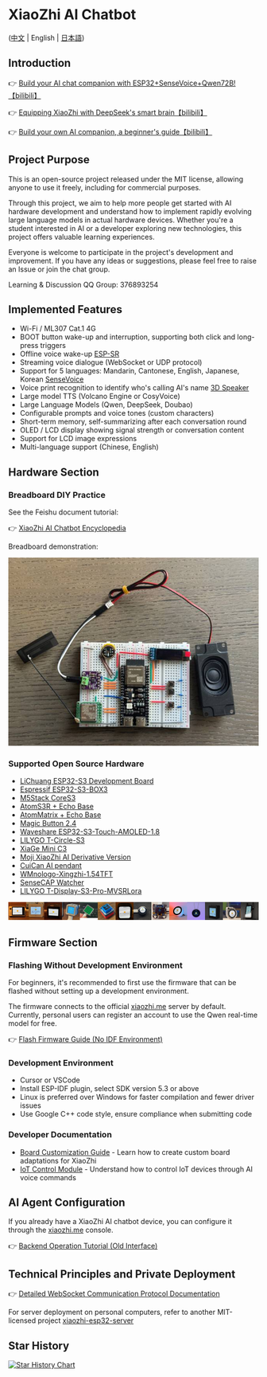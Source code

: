 # XiaoZhi AI Chatbot

([中文](README.md) | English | [日本語](README_ja.md))

## Introduction

👉 [Build your AI chat companion with ESP32+SenseVoice+Qwen72B!【bilibili】](https://www.bilibili.com/video/BV11msTenEH3/)

👉 [Equipping XiaoZhi with DeepSeek's smart brain【bilibili】](https://www.bilibili.com/video/BV1GQP6eNEFG/)

👉 [Build your own AI companion, a beginner's guide【bilibili】](https://www.bilibili.com/video/BV1XnmFYLEJN/)

## Project Purpose

This is an open-source project released under the MIT license, allowing anyone to use it freely, including for commercial purposes.

Through this project, we aim to help more people get started with AI hardware development and understand how to implement rapidly evolving large language models in actual hardware devices. Whether you're a student interested in AI or a developer exploring new technologies, this project offers valuable learning experiences.

Everyone is welcome to participate in the project's development and improvement. If you have any ideas or suggestions, please feel free to raise an Issue or join the chat group.

Learning & Discussion QQ Group: 376893254

## Implemented Features

- Wi-Fi / ML307 Cat.1 4G
- BOOT button wake-up and interruption, supporting both click and long-press triggers
- Offline voice wake-up [ESP-SR](https://github.com/espressif/esp-sr)
- Streaming voice dialogue (WebSocket or UDP protocol)
- Support for 5 languages: Mandarin, Cantonese, English, Japanese, Korean [SenseVoice](https://github.com/FunAudioLLM/SenseVoice)
- Voice print recognition to identify who's calling AI's name [3D Speaker](https://github.com/modelscope/3D-Speaker)
- Large model TTS (Volcano Engine or CosyVoice)
- Large Language Models (Qwen, DeepSeek, Doubao)
- Configurable prompts and voice tones (custom characters)
- Short-term memory, self-summarizing after each conversation round
- OLED / LCD display showing signal strength or conversation content
- Support for LCD image expressions
- Multi-language support (Chinese, English)

## Hardware Section

### Breadboard DIY Practice

See the Feishu document tutorial:

👉 [XiaoZhi AI Chatbot Encyclopedia](https://ccnphfhqs21z.feishu.cn/wiki/F5krwD16viZoF0kKkvDcrZNYnhb?from=from_copylink)

Breadboard demonstration:

![Breadboard Demo](docs/wiring2.jpg)

### Supported Open Source Hardware

- <a href="https://oshwhub.com/li-chuang-kai-fa-ban/li-chuang-shi-zhan-pai-esp32-s3-kai-fa-ban" target="_blank" title="LiChuang ESP32-S3 Development Board">LiChuang ESP32-S3 Development Board</a>
- <a href="https://github.com/espressif/esp-box" target="_blank" title="Espressif ESP32-S3-BOX3">Espressif ESP32-S3-BOX3</a>
- <a href="https://docs.m5stack.com/zh_CN/core/CoreS3" target="_blank" title="M5Stack CoreS3">M5Stack CoreS3</a>
- <a href="https://docs.m5stack.com/en/atom/Atomic%20Echo%20Base" target="_blank" title="AtomS3R + Echo Base">AtomS3R + Echo Base</a>
- <a href="https://docs.m5stack.com/en/core/ATOM%20Matrix" target="_blank" title="AtomMatrix + Echo Base">AtomMatrix + Echo Base</a>
- <a href="https://gf.bilibili.com/item/detail/1108782064" target="_blank" title="Magic Button 2.4">Magic Button 2.4</a>
- <a href="https://www.waveshare.net/shop/ESP32-S3-Touch-AMOLED-1.8.htm" target="_blank" title="Waveshare ESP32-S3-Touch-AMOLED-1.8">Waveshare ESP32-S3-Touch-AMOLED-1.8</a>
- <a href="https://github.com/Xinyuan-LilyGO/T-Circle-S3" target="_blank" title="LILYGO T-Circle-S3">LILYGO T-Circle-S3</a>
- <a href="https://oshwhub.com/tenclass01/xmini_c3" target="_blank" title="XiaGe Mini C3">XiaGe Mini C3</a>
- <a href="https://oshwhub.com/movecall/moji-xiaozhi-ai-derivative-editi" target="_blank" title="Movecall Moji ESP32S3">Moji XiaoZhi AI Derivative Version</a>
- <a href="https://oshwhub.com/movecall/cuican-ai-pendant-lights-up-y" target="_blank" title="Movecall CuiCan ESP32S3">CuiCan AI pendant</a>
- <a href="https://github.com/WMnologo/xingzhi-ai" target="_blank" title="WMnologo-Xingzhi-1.54">WMnologo-Xingzhi-1.54TFT</a>
- <a href="https://www.seeedstudio.com/SenseCAP-Watcher-W1-A-p-5979.html" target="_blank" title="SenseCAP Watcher">SenseCAP Watcher</a>
- <a href="https://github.com/Xinyuan-LilyGO/T-Display-S3-Pro-MVSRLora" target="_blank" title="LILYGO T-Display-S3-Pro-MVSRLora">LILYGO T-Display-S3-Pro-MVSRLora</a>

<div style="display: flex; justify-content: space-between;">
  <a href="docs/v1/lichuang-s3.jpg" target="_blank" title="LiChuang ESP32-S3 Development Board">
    <img src="docs/v1/lichuang-s3.jpg" width="240" />
  </a>
  <a href="docs/v1/espbox3.jpg" target="_blank" title="Espressif ESP32-S3-BOX3">
    <img src="docs/v1/espbox3.jpg" width="240" />
  </a>
  <a href="docs/v1/m5cores3.jpg" target="_blank" title="M5Stack CoreS3">
    <img src="docs/v1/m5cores3.jpg" width="240" />
  </a>
  <a href="docs/v1/atoms3r.jpg" target="_blank" title="AtomS3R + Echo Base">
    <img src="docs/v1/atoms3r.jpg" width="240" />
  </a>
  <a href="docs/AtomMatrix-echo-base.jpg" target="_blank" title="AtomMatrix-echo-base + Echo Base">
    <img src="docs/AtomMatrix-echo-base.jpg" width="240" />
  </a>  
  <a href="docs/v1/magiclick.jpg" target="_blank" title="MagiClick 2.4">
    <img src="docs/v1/magiclick.jpg" width="240" />
  </a>
  <a href="docs/v1/waveshare.jpg" target="_blank" title="Waveshare ESP32-S3-Touch-AMOLED-1.8">
    <img src="docs/v1/waveshare.jpg" width="240" />
  </a>
  <a href="docs/lilygo-t-circle-s3.jpg" target="_blank" title="LILYGO T-Circle-S3">
    <img src="docs/lilygo-t-circle-s3.jpg" width="240" />
  </a>
  <a href="docs/xmini-c3.jpg" target="_blank" title="Xmini C3">
    <img src="docs/xmini-c3.jpg" width="240" />
  </a>
  <a href="docs/v1/movecall-moji-esp32s3.jpg" target="_blank" title="Moji">
    <img src="docs/v1/movecall-moji-esp32s3.jpg" width="240" />
  </a>
  <a href="docs/v1/movecall-cuican-esp32s3.jpg" target="_blank" title="CuiCan">
    <img src="docs/v1/movecall-cuican-esp32s3.jpg" width="240" />
  </a>
  <a href="docs/v1/wmnologo_xingzhi_1.54.jpg" target="_blank" title="WMnologo-Xingzhi-1.54">
    <img src="docs/v1/wmnologo_xingzhi_1.54.jpg" width="240" />
  </a>
  <a href="docs/v1/sensecap_watcher.jpg" target="_blank" title="SenseCAP Watcher">
    <img src="docs/v1/sensecap_watcher.jpg" width="240" />
  </a>
  <a href="docs/lilygo-t-display-s3-pro-mvsrlora.jpg" target="_blank" title="LILYGO T-Display-S3-Pro-MVSRLora">
    <img src="docs/lilygo-t-display-s3-pro-mvsrlora.jpg" width="240" />
  </a>
</div>

## Firmware Section

### Flashing Without Development Environment

For beginners, it's recommended to first use the firmware that can be flashed without setting up a development environment.

The firmware connects to the official [xiaozhi.me](https://xiaozhi.me) server by default. Currently, personal users can register an account to use the Qwen real-time model for free.

👉 [Flash Firmware Guide (No IDF Environment)](https://ccnphfhqs21z.feishu.cn/wiki/Zpz4wXBtdimBrLk25WdcXzxcnNS)

### Development Environment

- Cursor or VSCode
- Install ESP-IDF plugin, select SDK version 5.3 or above
- Linux is preferred over Windows for faster compilation and fewer driver issues
- Use Google C++ code style, ensure compliance when submitting code

### Developer Documentation

- [Board Customization Guide](main/boards/README.md) - Learn how to create custom board adaptations for XiaoZhi
- [IoT Control Module](main/iot/README.md) - Understand how to control IoT devices through AI voice commands

## AI Agent Configuration

If you already have a XiaoZhi AI chatbot device, you can configure it through the [xiaozhi.me](https://xiaozhi.me) console.

👉 [Backend Operation Tutorial (Old Interface)](https://www.bilibili.com/video/BV1jUCUY2EKM/)

## Technical Principles and Private Deployment

👉 [Detailed WebSocket Communication Protocol Documentation](docs/websocket.md)

For server deployment on personal computers, refer to another MIT-licensed project [xiaozhi-esp32-server](https://github.com/xinnan-tech/xiaozhi-esp32-server)

## Star History

<a href="https://star-history.com/#78/xiaozhi-esp32&Date">
 <picture>
   <source media="(prefers-color-scheme: dark)" srcset="https://api.star-history.com/svg?repos=78/xiaozhi-esp32&type=Date&theme=dark" />
   <source media="(prefers-color-scheme: light)" srcset="https://api.star-history.com/svg?repos=78/xiaozhi-esp32&type=Date" />
   <img alt="Star History Chart" src="https://api.star-history.com/svg?repos=78/xiaozhi-esp32&type=Date" />
 </picture>
</a> 
